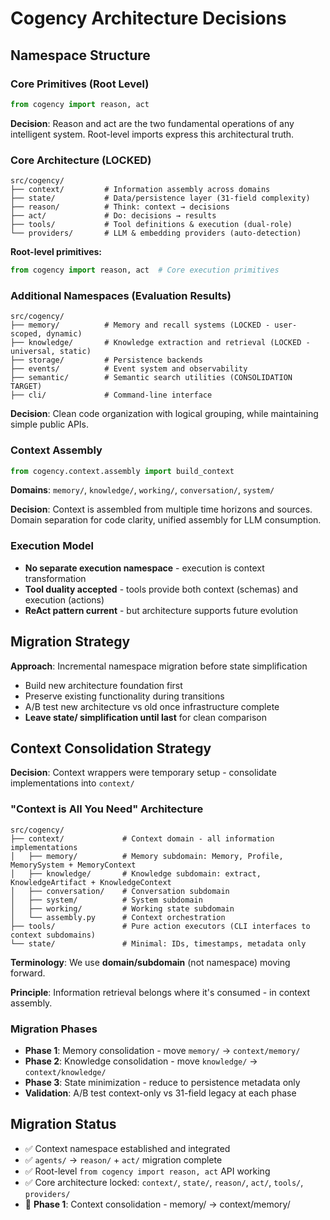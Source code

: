 # Cogency Architecture Decisions

## Namespace Structure

### Core Primitives (Root Level)
```python
from cogency import reason, act
```

**Decision**: Reason and act are the two fundamental operations of any intelligent system. Root-level imports express this architectural truth.

### Core Architecture (LOCKED)
```
src/cogency/
├── context/         # Information assembly across domains
├── state/           # Data/persistence layer (31-field complexity)
├── reason/          # Think: context → decisions  
├── act/             # Do: decisions → results
├── tools/           # Tool definitions & execution (dual-role)
└── providers/       # LLM & embedding providers (auto-detection)
```

**Root-level primitives:**
```python
from cogency import reason, act  # Core execution primitives
```

### Additional Namespaces (Evaluation Results)
```
src/cogency/
├── memory/          # Memory and recall systems (LOCKED - user-scoped, dynamic)
├── knowledge/       # Knowledge extraction and retrieval (LOCKED - universal, static)
├── storage/         # Persistence backends
├── events/          # Event system and observability
├── semantic/        # Semantic search utilities (CONSOLIDATION TARGET)
├── cli/             # Command-line interface
```

**Decision**: Clean code organization with logical grouping, while maintaining simple public APIs.

### Context Assembly
```python
from cogency.context.assembly import build_context
```

**Domains**: `memory/`, `knowledge/`, `working/`, `conversation/`, `system/`

**Decision**: Context is assembled from multiple time horizons and sources. Domain separation for code clarity, unified assembly for LLM consumption.

### Execution Model
- **No separate execution namespace** - execution is context transformation
- **Tool duality accepted** - tools provide both context (schemas) and execution (actions)
- **ReAct pattern current** - but architecture supports future evolution

## Migration Strategy

**Approach**: Incremental namespace migration before state simplification
- Build new architecture foundation first
- Preserve existing functionality during transitions  
- A/B test new architecture vs old once infrastructure complete
- **Leave state/ simplification until last** for clean comparison

## Context Consolidation Strategy

**Decision**: Context wrappers were temporary setup - consolidate implementations into `context/`

### "Context is All You Need" Architecture  
```
src/cogency/
├── context/             # Context domain - all information implementations
│   ├── memory/          # Memory subdomain: Memory, Profile, MemorySystem + MemoryContext
│   ├── knowledge/       # Knowledge subdomain: extract, KnowledgeArtifact + KnowledgeContext  
│   ├── conversation/    # Conversation subdomain
│   ├── system/          # System subdomain
│   ├── working/         # Working state subdomain
│   └── assembly.py      # Context orchestration
├── tools/               # Pure action executors (CLI interfaces to context subdomains)
└── state/               # Minimal: IDs, timestamps, metadata only
```

**Terminology**: We use **domain/subdomain** (not namespace) moving forward.

**Principle**: Information retrieval belongs where it's consumed - in context assembly.

### Migration Phases
- **Phase 1**: Memory consolidation - move `memory/` → `context/memory/`
- **Phase 2**: Knowledge consolidation - move `knowledge/` → `context/knowledge/`  
- **Phase 3**: State minimization - reduce to persistence metadata only
- **Validation**: A/B test context-only vs 31-field legacy at each phase

## Migration Status
- ✅ Context namespace established and integrated
- ✅ `agents/` → `reason/` + `act/` migration complete
- ✅ Root-level `from cogency import reason, act` API working
- ✅ Core architecture locked: `context/`, `state/`, `reason/`, `act/`, `tools/`, `providers/`
- 🔄 **Phase 1**: Context consolidation - memory/ → context/memory/